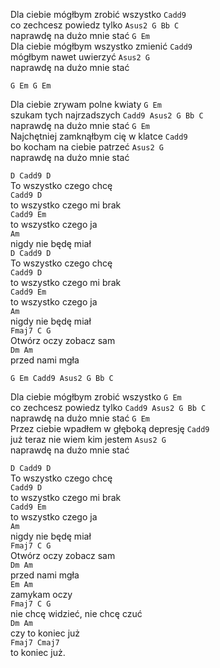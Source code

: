Dla ciebie mógłbym zrobić wszystko `Cadd9`  
co zechcesz powiedz tylko `Asus2 G Bb C`  
naprawdę na dużo mnie stać `G Em`  
Dla ciebie mógłbym wszystko zmienić `Cadd9`  
mógłbym nawet uwierzyć `Asus2 G`  
naprawdę na dużo mnie stać  

`G Em G Em`

Dla ciebie zrywam polne kwiaty `G Em`  
szukam tych najrzadszych `Cadd9 Asus2 G Bb C`  
naprawdę na dużo mnie stać `G Em`  
Najchętniej zamknąłbym cię w klatce `Cadd9`  
bo kocham na ciebie patrzeć `Asus2 G`  
naprawdę na dużo mnie stać  

`D Cadd9 D`  
To wszystko czego chcę  
`Cadd9 D`  
to wszystko czego mi brak  
`Cadd9 Em`  
to wszystko czego ja  
`Am`  
nigdy nie będę miał  
`D Cadd9 D`  
To wszystko czego chcę  
`Cadd9 D`  
to wszystko czego mi brak  
`Cadd9 Em`  
to wszystko czego ja  
`Am`  
nigdy nie będę miał  
`Fmaj7 C G`  
Otwórz oczy zobacz sam  
`Dm Am`  
przed nami mgła  

`G Em Cadd9 Asus2 G Bb C`

Dla ciebie mógłbym zrobić wszystko `G Em`  
co zechcesz powiedz tylko `Cadd9 Asus2 G Bb C`  
naprawdę na dużo mnie stać `G Em`  
Przez ciebie wpadłem w głęboką depresję `Cadd9`  
już teraz nie wiem kim jestem `Asus2 G`  
naprawdę na dużo mnie stać  

`D Cadd9 D`  
To wszystko czego chcę  
`Cadd9 D`  
to wszystko czego mi brak  
`Cadd9 Em`  
to wszystko czego ja  
`Am`  
nigdy nie będę miał  
`Fmaj7 C G`  
Otwórz oczy zobacz sam  
`Dm Am`  
przed nami mgła  
`Em Am`  
zamykam oczy  
`Fmaj7 C G`  
nie chcę widzieć, nie chcę czuć  
`Dm Am`  
czy to koniec już  
`Fmaj7 Cmaj7`  
to koniec już.
